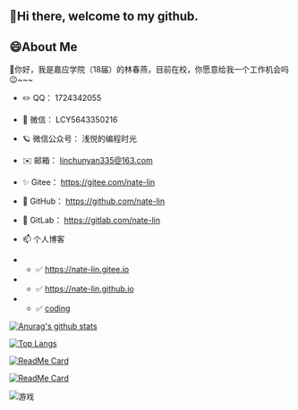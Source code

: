 ## 👋Hi there, welcome to my github.


## 😄About Me


🚥你好，我是嘉应学院（18届）的林春燕，目前在校，你愿意给我一个工作机会吗😉~~~

- ✏️ QQ： 1724342055

- 💬 微信： LCY5643350216

- 🪐 微信公众号： 浅悦的编程时光

- ✉️ 邮箱： linchunyan335@163.com

- ✨ Gitee： https://gitee.com/nate-lin

- 👯 GitHub： https://github.com/nate-lin

- 💖 GitLab： https://gitlab.com/nate-lin

- 📫 个人博客  

- - ✅   https://nate-lin.gitee.io 
    
- - ✅   https://nate-lin.github.io
    
- - ✅   <a target="_blank" rel="nofollow" href="https://coding-pages-bucket-3501842-8141905-8363-424877-1304568931.cos-website.ap-hongkong.myqcloud.com" >coding</a>

[![Anurag's github stats](https://github-readme-stats.vercel.app/api?username=nate-lin&show_icons=true&theme=shades-of-purple)](https://github.com/nate-lin/github-readme-stats)

[![Top Langs](https://github-readme-stats.vercel.app/api/top-langs/?username=nate-lin&layout=compact)](https://github.com/nate-lin/github-readme-stats)

[![ReadMe Card](https://github-readme-stats.vercel.app/api/pin/?username=nate-lin&repo=yilia-plus&show_icons=true&theme=shades-of-purple)](https://github.com/nate-lin/yilia-plus)

[![ReadMe Card](https://github-readme-stats.vercel.app/api/pin/?username=nate-lin&repo=hexo-theme-3-hexo&show_icons=true&theme=shades-of-purple)](https://github.com/nate-lin/hexo-theme-3-hexo)

![游戏](https://blog-lin1.oss-cn-shenzhen.aliyuncs.com/img/游戏.gif)
